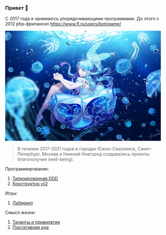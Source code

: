### Привет 👋

С 2017 года я занимаюсь упорядочивающими программами. До этого с 2012 php-фрилансил https://www.fl.ru/users/botogame/

![](./f2f569fa03ec3c440b85b28c1a9bfb99d52ef044r1-1920-1356v2_uhq.jpg)

> В течении 2017-2021 годов в городах Южно-Сахалинск, Санкт-Петербург, Москва и Нижний Новгород создавались проекты благополучия (well-being).

Программирование:
1. <a href="/dominic-of-russia/code.well-being">Типизированная DDD</a>
2. <a href="/dominic-of-russia/yii2.well-being">Конструктор yii2</a>

Игры:
1. <a href="/dominic-of-russia/game.well-being">Лабиринт</a>

Смысл жизни:
1. <a href="/dominic-of-russia/cradle.well-being">Таланты и привилегии</a>
2. <a href="/requirement.well-being">Портативная еда</a>
